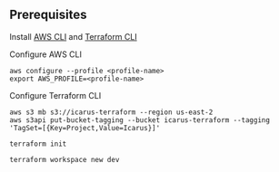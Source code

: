 ## Prerequisites
Install [AWS CLI](https://aws.amazon.com/cli/) and [Terraform CLI](https://www.terraform.io/downloads)

Configure AWS CLI
```shell
aws configure --profile <profile-name>
export AWS_PROFILE=<profile-name>
```

Configure Terraform CLI
```shell
aws s3 mb s3://icarus-terraform --region us-east-2
aws s3api put-bucket-tagging --bucket icarus-terraform --tagging 'TagSet=[{Key=Project,Value=Icarus}]'

terraform init

terraform workspace new dev
```
